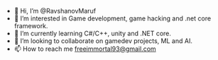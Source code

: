 - 👋 Hi, I’m @RavshanovMaruf
- 👀 I’m interested in Game development, game hacking and .net core framework.
- 🌱 I’m currently learning C#/C++, unity and .NET core.
- 💞️ I’m looking to collaborate on gamedev projects, ML and AI.
- 📫 How to reach me freeimmortal93@gmail.com

<!---
RavshanovMaruf/RavshanovMaruf is a ✨ special ✨ repository because its `README.md` (this file) appears on your GitHub profile.
You can click the Preview link to take a look at your changes.
--->
